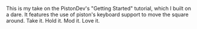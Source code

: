 This is my take on the PistonDev's "Getting Started" tutorial, which I built on a dare. It features the use of piston's keyboard support to move the square around. Take it. Hold it. Mod it. Love it. 
